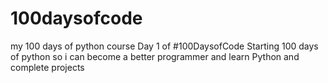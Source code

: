 # 100daysofcode
my 100 days of python course
Day 1 of #100DaysofCode
Starting 100 days of python so i can become a better programmer
and learn Python and complete projects


